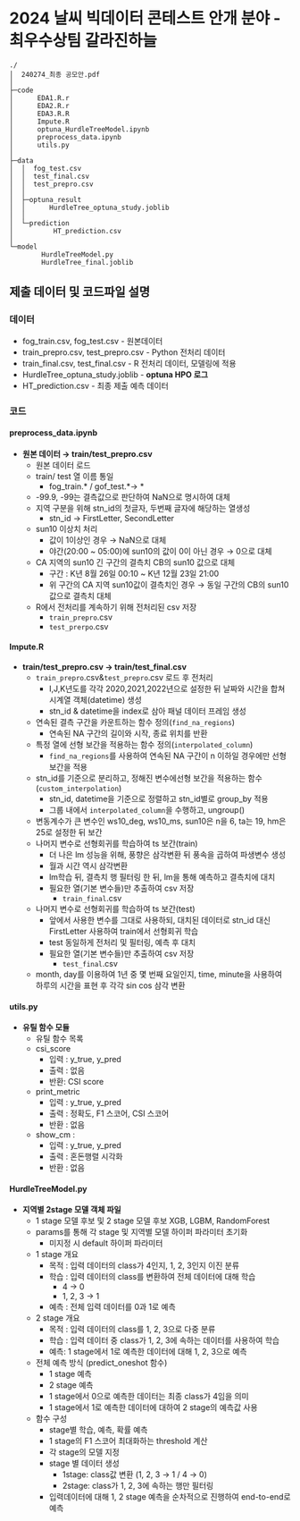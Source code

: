 # 2024 날씨 빅데이터 콘테스트 안개 분야 - 최우수상팀 갈라진하늘
```
./
│  240274_최종 공모안.pdf
│  
├─code
│      EDA1.R.r
│      EDA2.R.r
│      EDA3.R.R
│      Impute.R
│      optuna_HurdleTreeModel.ipynb
│      preprocess_data.ipynb
│      utils.py
│
├─data
│  │  fog_test.csv
│  │  test_final.csv
│  │  test_prepro.csv
│  │
│  ├─optuna_result
│  │      HurdleTree_optuna_study.joblib
│  │
│  └─prediction
│          HT_prediction.csv
│
└─model
        HurdleTreeModel.py
        HurdleTree_final.joblib
```
## 제출 데이터 및 코드파일 설명
### 데이터
* fog_train.csv, fog_test.csv - 원본데이터
* train_prepro.csv, test_prepro.csv - Python 전처리 데이터
* train_final.csv, test_final.csv - R 전처리 데이터, 모델링에 적용
* HurdleTree_optuna_study.joblib - **optuna HPO 로그**
* HT_prediction.csv - 최종 제출 예측 데이터

### 코드
#### preprocess_data.ipynb
- **원본 데이터 → train/test_prepro.csv**
    - 원본 데이터 로드
    - train/ test 열 이름 통일
        - fog_train.* / gof_test.*→ *
    - -99.9, -99는 결측값으로 판단하여 NaN으로 명시하여 대체
    - 지역 구분을 위해 stn_id의 첫글자, 두번째 글자에 해당하는 열생성
        - stn_id → FirstLetter, SecondLetter
    - sun10 이상치 처리
        - 값이 1이상인 경우 → NaN으로 대체
        - 야간(20:00 ~ 05:00)에 sun10의 값이 0이 아닌 경우 → 0으로 대체
    - CA 지역의 sun10 긴 구간의 결측치 CB의 sun10 값으로 대체
        - 구간 : K년 8월 26일 00:10 ~ K년 12월 23일 21:00
        - 위 구간의 CA 지역 sun10값이 결측치인 경우 → 동일 구간의 CB의 sun10 값으로 결측치 대체
    - R에서 전처리를 계속하기 위해 전처리된 csv 저장
        - `train_prepro`.csv
        - `test_prerpo`.csv
#### Impute.R
- **train/test_prepro.csv → train/test_final.csv**
    - `train_prepro`.csv&`test_prepro`.csv 로드 후 전처리
        - I,J,K년도를 각각 2020,2021,2022년으로 설정한 뒤 날짜와 시간을 합쳐 시계열 객체(datetime) 생성
        - stn_id & datetime을 index로 삼아 패널 데이터 프레임 생성
    - 연속된 결측 구간을 카운트하는 함수 정의(`find_na_regions`)
        - 연속된 NA 구간의 길이와 시작, 종료 위치를 반환
    - 특정 열에 선형 보간을 적용하는 함수 정의(`interpolated_column`)
        - `find_na_regions`를 사용하여 연속된 NA 구간이 n 이하일 경우에만 선형보간을 적용
    - stn_id를 기준으로 분리하고, 정해진 변수에선형 보간을 적용하는 함수(`custom_interpolation`)
        - stn_id, datetime을 기준으로 정렬하고 stn_id별로 group_by 적용
        - 그룹 내에서 `interpolated_column`을 수행하고, ungroup()
    - 변동계수가 큰 변수인 ws10_deg, ws10_ms, sun10은 n을 6, ta는 19, hm은 25로 설정한 뒤 보간
    - 나머지 변수로 선형회귀를 학습하여 ts 보간(train)
        - 더 나은 lm 성능을 위해, 풍향은 삼각변환 뒤 풍속을 곱하여 파생변수 생성
        - 월과 시간 역시 삼각변환
        - lm학습 뒤, 결측치 행 필터링 한 뒤, lm을 통해 예측하고 결측치에 대치
        - 필요한 열(기본 변수들)만 추출하여 csv 저장
            - `train_final`.csv
    - 나머지 변수로 선형회귀를 학습하여 ts 보간(test)
        - 앞에서 사용한 변수를 그대로 사용하되, 대치된 데이터로 stn_id 대신 FirstLetter 사용하여 train에서 선형회귀 학습
        - test 동일하게 전처리 및 필터링, 예측 후 대치
        - 필요한 열(기본 변수들)만 추출하여 csv 저장
            - `test_final`.csv
    - month, day를 이용하여 1년 중 몇 번째 요일인지, time, minute을 사용하여 하루의 시간을 표현 후 각각 sin cos 삼각 변환
#### utils.py
- **유틸 함수 모듈**
    - 유틸 함수 목록
    - csi_score
        - 입력 : y_true, y_pred
        - 출력 : 없음
        - 반환: CSI score
    - print_metric
        - 입력 : y_true, y_pred
        - 출력 : 정확도, F1 스코어, CSI 스코어
        - 반환 : 없음
    - show_cm :
        - 입력 :  y_true, y_pred
        - 출력 : 혼돈행렬 시각화
        - 반환 : 없음
#### HurdleTreeModel.py
- **지역별 2stage 모델 객체 파일**
    - 1 stage 모델 후보 및 2 stage 모델 후보 XGB, LGBM, RandomForest
    - params를 통해 각 stage 및 지역별 모델 하이퍼 파라미터 초기화
        - 미지정 시 default 하이퍼 파라미터
    - 1 stage 개요
        - 목적 : 입력 데이터의 class가 4인지, 1, 2, 3인지 이진 분류
        - 학습 : 입력 데이터의 class를 변환하여 전체 데이터에 대해 학습
            - 4 → 0
            - 1, 2, 3 → 1
        - 예측 : 전체 입력 데이터를  0과 1로 예측
    - 2 stage 개요
        - 목적 : 입력 데이터의 class를 1, 2, 3으로 다중 분류
        - 학습 : 입력 데이터 중 class가 1, 2, 3에 속하는 데이터를 사용하여 학습
        - 예측: 1 stage에서 1로 예측한 데이터에 대해 1, 2, 3으로 예측
    - 전체 예측 방식 (predict_oneshot 함수)
        - 1 stage 예측
        - 2 stage 예측
        - 1 stage에서 0으로 예측한 데이터는 최종 class가 4임을 의미
        - 1 stage에서 1로 예측한 데이터에 대하여 2 stage의 예측값 사용
    - 함수 구성
        - stage별 학습, 예측, 확률 예측
        - 1 stage의 F1 스코어 최대화하는 threshold 계산
        - 각 stage의 모델 지정
        - stage 별 데이터 생성
            - 1stage:  class값 변환 (1, 2, 3 → 1 / 4 → 0)
            - 2stage: class가 1, 2, 3에 속하는 행만 필터링
        - 입력데이터에 대해 1, 2 stage 예측을 순차적으로 진행하여 end-to-end로 예측



